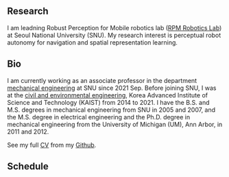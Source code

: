 ## Research
I am leadning Robust Perception for Mobile robotics lab ([RPM Robotics Lab](https://rpm.snu.ac.kr/)) at Seoul National University (SNU). My research interest is perceptual robot autonomy for navigation and spatial representation learning.

## Bio
I am currently working as an associate professor in the department [mechanical engineering](https://me.snu.ac.kr/) at SNU since 2021 Sep. Before joining SNU, I was at the [civil and environmental engineering](https://civil.kaist.ac.kr/), Korea Advanced Institute of Science and Technology (KAIST) from 2014 to 2021. I have the B.S. and M.S. degrees in mechanical engineering from SNU in 2005 and 2007, and the M.S. degree in electrical engineering and the Ph.D. degree in mechanical engineering from the University of Michigan (UM), Ann Arbor, in 2011 and 2012.

See my full [CV](https://github.com/ayoungk/cv-akim/blob/master/cv.pdf) from my [Github](https://github.com/ayoungk).

## Schedule
